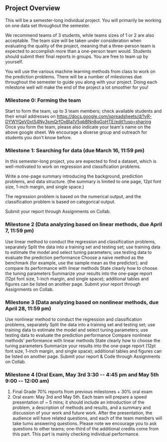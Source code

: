 ## Project Overview
This will be a semester-long individual project. You will primarily be working on one data set throughout the semester.

We recommend teams of 3 students, while teams sizes of 1 or 2 are also acceptable. The team size will be taken under consideration when evaluating the quality of the project, meaning that a three-person team is expected to accomplish more than a one-person team would. Students should submit their final reports in groups. You are free to team up by yourself.

You will use the various machine learning methods from class to work on the prediction problems. There will be a number of milestones due throughout the semester to guide you along with your project. Doing each milestone well will make the end of the project a lot smoother for you!

### Milestone 0: Forming the team

Start to form the team, up to 3 team members; check available students and their email addresses on https://docs.google.com/spreadsheets/d/1yR-DYWYQeV0xtS4Ny3smQrfOxBIa1V5qbBNn8qGoHTE/edit?usp=sharing
Once you form the team, please also indicate your team's name on the above google sheet. 
We encourage a diverse group and outreach for students you don't know before.

### Milestone 1: Searching for data (due March 16, 11:59 pm)

In this semester-long project, you are expected to find a dataset, which is well-motivated to work on regression and classification problems.

Write a one-page summary introducing the background, prediction problems, and data structure. (the summary is limited to one page, 12pt font size, 1-inch margin, and single space.)

The regression problem is based on the numerical output, and the classification problem is based on categorical output.

Submit your report through Assignments on Collab.

### Milestone 2 (Data analyzing based on linear methods, due April 7, 11:59 pm)

Use linear method to conduct the regression and classification problems, separately
Split the data into a training set and testing set;  use training data to estimate the model and select tuning parameters; use testing data to evaluate the prediction performance
Choose a naive method as the benchmark (for example, use the sample mean as the predictor); and compare its performance with linear methods
State clearly how to choose the tuning parameters
Summarize your results into the one-page report (12pt font size, 1-inch margin, and single space); additional tables and figures can be listed on another page. 
Submit your report through Assignments on Collab.

### Milestone 3 (Data analyzing based on nonlinear methods, due April 28, 11:59 pm)

Use nonlinear method to conduct the regression and classification problems, separately
Split the data into a training set and testing set;  use training data to estimate the model and select tuning parameters; use testing data to evaluate the prediction performance
Compare nonlinear methods' performance with linear methods
State clearly how to choose the tuning parameters
Summarize your results into the one-page report (12pt font size, 1-inch margin, and single space); additional tables and figures can be listed on another page. 
Submit your report & Code through Assignments on Collab.

### Milestone 4 (Oral Exam, May 3rd 3:30 -- 4:45 pm and May 5th 9:00 -- 12:00 am)

1. Final Grade 70% reports from previous milestones + 30% oral exam
2. Oral exam: May 3rd and May 5th. Each team will prepare a speed presentation of ~ 5 mins; it should include an introduction of the problem, a description of methods and results, and a summary and discussion of your work and future work. After the presentation, the audience will have related questions, and each of the team members will take turns answering questions. Please note we encourage you to ask questions to other teams; one-third of the additional credits come from this part. This part is mainly checking individual performance.
